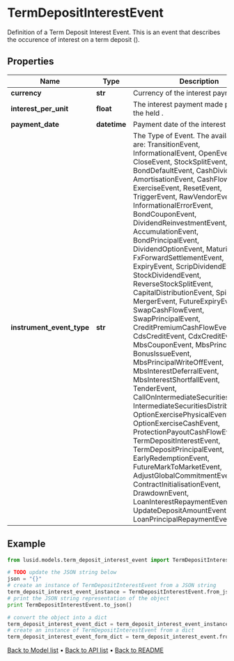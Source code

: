# TermDepositInterestEvent

Definition of a Term Deposit Interest Event.  This is an event that describes the occurence of interest on a term deposit ().

## Properties
Name | Type | Description | Notes
------------ | ------------- | ------------- | -------------
**currency** | **str** | Currency of the interest payment. | 
**interest_per_unit** | **float** | The interest payment made per unit of the held . | [optional] 
**payment_date** | **datetime** | Payment date of the interest payment. | 
**instrument_event_type** | **str** | The Type of Event. The available values are: TransitionEvent, InformationalEvent, OpenEvent, CloseEvent, StockSplitEvent, BondDefaultEvent, CashDividendEvent, AmortisationEvent, CashFlowEvent, ExerciseEvent, ResetEvent, TriggerEvent, RawVendorEvent, InformationalErrorEvent, BondCouponEvent, DividendReinvestmentEvent, AccumulationEvent, BondPrincipalEvent, DividendOptionEvent, MaturityEvent, FxForwardSettlementEvent, ExpiryEvent, ScripDividendEvent, StockDividendEvent, ReverseStockSplitEvent, CapitalDistributionEvent, SpinOffEvent, MergerEvent, FutureExpiryEvent, SwapCashFlowEvent, SwapPrincipalEvent, CreditPremiumCashFlowEvent, CdsCreditEvent, CdxCreditEvent, MbsCouponEvent, MbsPrincipalEvent, BonusIssueEvent, MbsPrincipalWriteOffEvent, MbsInterestDeferralEvent, MbsInterestShortfallEvent, TenderEvent, CallOnIntermediateSecuritiesEvent, IntermediateSecuritiesDistributionEvent, OptionExercisePhysicalEvent, OptionExerciseCashEvent, ProtectionPayoutCashFlowEvent, TermDepositInterestEvent, TermDepositPrincipalEvent, EarlyRedemptionEvent, FutureMarkToMarketEvent, AdjustGlobalCommitmentEvent, ContractInitialisationEvent, DrawdownEvent, LoanInterestRepaymentEvent, UpdateDepositAmountEvent, LoanPrincipalRepaymentEvent | 

## Example

```python
from lusid.models.term_deposit_interest_event import TermDepositInterestEvent

# TODO update the JSON string below
json = "{}"
# create an instance of TermDepositInterestEvent from a JSON string
term_deposit_interest_event_instance = TermDepositInterestEvent.from_json(json)
# print the JSON string representation of the object
print TermDepositInterestEvent.to_json()

# convert the object into a dict
term_deposit_interest_event_dict = term_deposit_interest_event_instance.to_dict()
# create an instance of TermDepositInterestEvent from a dict
term_deposit_interest_event_form_dict = term_deposit_interest_event.from_dict(term_deposit_interest_event_dict)
```
[Back to Model list](../README.md#documentation-for-models) &#8226; [Back to API list](../README.md#documentation-for-api-endpoints) &#8226; [Back to README](../README.md)


